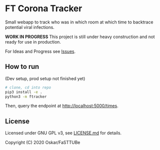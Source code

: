 # FT Corona Tracker

Small webapp to track who was in which room at which time to backtrace potential viral infections.

**WORK IN PROGRESS** This project is still under heavy construction and not ready for use in production.

For Ideas and Progress see [Issues](https://git.fasttube.de/FaSTTUBe/ft-corona-tracker/issues).

## How to run

(Dev setup, prod setup not finished yet)

```bash
# clone, cd into repo
pip3 install -e .
python3 -m ftracker
```

Then, query the endpoint at <http://localhost:5000/times>.

## License

Licensed under GNU GPL v3, see [LICENSE.md](https://git.fasttube.de/FaSTTUBe/ft-corona-tracker/src/branch/master/LICENSE.md) for details.

Copyright (C) 2020 Oskar/FaSTTUBe
